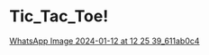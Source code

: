 # Tic_Tac_Toe!
[WhatsApp Image 2024-01-12 at 12 25 39_611ab0c4](https://github.com/Roumick/Tic_Tac_Toe/assets/141117672/eaaa9acb-f85b-49a1-a0a8-8fc5436c997f)
